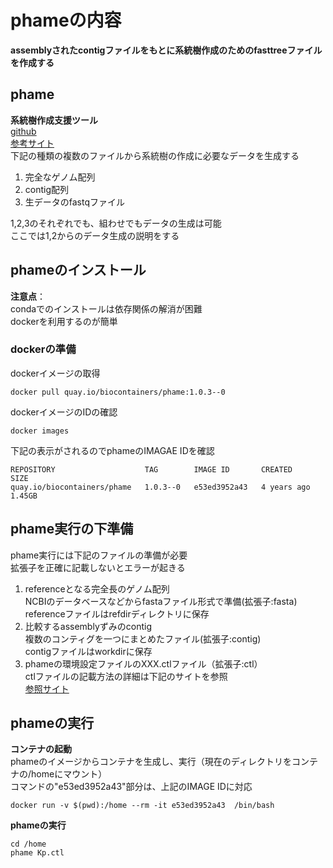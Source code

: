 # phameの内容
**assemblyされたcontigファイルをもとに系統樹作成のためのfasttreeファイルを作成する**  

## phame
**系統樹作成支援ツール**   
[github](https://github.com/LANL-Bioinformatics/PhaME)  
[参考サイト](https://phame.readthedocs.io/en/latest/)  
下記の種類の複数のファイルから系統樹の作成に必要なデータを生成する  
1. 完全なゲノム配列  
2. contig配列  
3. 生データのfastqファイル 

1,2,3のそれぞれでも、組わせでもデータの生成は可能   
ここでは1,2からのデータ生成の説明をする  

## phameのインストール
**注意点**：  
condaでのインストールは依存関係の解消が困難  
dockerを利用するのが簡単  

### dockerの準備  
dockerイメージの取得  
```
docker pull quay.io/biocontainers/phame:1.0.3--0
```  
dockerイメージのIDの確認
```
docker images
```
下記の表示がされるのでphameのIMAGAE IDを確認  
```
REPOSITORY                    TAG        IMAGE ID       CREATED       SIZE
quay.io/biocontainers/phame   1.0.3--0   e53ed3952a43   4 years ago   1.45GB
```

## phame実行の下準備
phame実行には下記のファイルの準備が必要  
拡張子を正確に記載しないとエラーが起きる  
1. referenceとなる完全長のゲノム配列  
NCBIのデータベースなどからfastaファイル形式で準備(拡張子:fasta)  
referenceファイルはrefdirディレクトリに保存
2. 比較するassemblyずみのcontig  
複数のコンティグを一つにまとめたファイル(拡張子:contig)  
contigファイルはworkdirに保存
3. phameの環境設定ファイルのXXX.ctlファイル（拡張子:ctl）  
ctlファイルの記載方法の詳細は下記のサイトを参照  
[参照サイト](https://phame.readthedocs.io/en/latest/usage/cases.html#with-complete-genomes-and-contigs)

## phameの実行  
**コンテナの起動**  
phameのイメージからコンテナを生成し、実行（現在のディレクトリをコンテナの/homeにマウント）  
コマンドの"e53ed3952a43"部分は、上記のIMAGE IDに対応
```
docker run -v $(pwd):/home --rm -it e53ed3952a43  /bin/bash
```

**phameの実行**
```
cd /home
phame Kp.ctl
```
